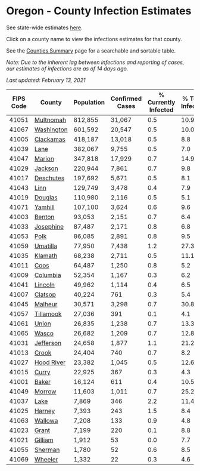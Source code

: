 # Oregon - County Infection Estimates

See state-wide estimates [here](/infections/us-or).

Click on a county name to view the infections estimates for that county.

See the [Counties Summary](/infections/summary-counties) page for a searchable and sortable table.

*Note: Due to the inherent lag between infections and reporting of cases, our estimates of infections are as of 14 days ago.*

*Last updated: February 13, 2021*

|   FIPS Code |                   County |   Population |   Confirmed Cases |   % Currently Infected |   % Total Infected |
|-------------|--------------------------|--------------|-------------------|------------------------|--------------------|
|       41051 |   [Multnomah](multnomah) |      812,855 |            31,067 |                    0.5 |               10.9 |
|       41067 | [Washington](washington) |      601,592 |            20,547 |                    0.5 |               10.0 |
|       41005 |   [Clackamas](clackamas) |      418,187 |            13,018 |                    0.5 |                8.8 |
|       41039 |             [Lane](lane) |      382,067 |             9,755 |                    0.5 |                7.0 |
|       41047 |         [Marion](marion) |      347,818 |            17,929 |                    0.7 |               14.9 |
|       41029 |       [Jackson](jackson) |      220,944 |             7,861 |                    0.7 |                9.8 |
|       41017 |   [Deschutes](deschutes) |      197,692 |             5,671 |                    0.5 |                8.1 |
|       41043 |             [Linn](linn) |      129,749 |             3,478 |                    0.4 |                7.9 |
|       41019 |       [Douglas](douglas) |      110,980 |             2,116 |                    0.5 |                5.1 |
|       41071 |       [Yamhill](yamhill) |      107,100 |             3,624 |                    0.6 |                9.6 |
|       41003 |         [Benton](benton) |       93,053 |             2,151 |                    0.7 |                6.4 |
|       41033 |   [Josephine](josephine) |       87,487 |             2,171 |                    0.8 |                6.8 |
|       41053 |             [Polk](polk) |       86,085 |             2,891 |                    0.8 |                9.5 |
|       41059 |     [Umatilla](umatilla) |       77,950 |             7,438 |                    1.2 |               27.3 |
|       41035 |       [Klamath](klamath) |       68,238 |             2,711 |                    0.5 |               11.1 |
|       41011 |             [Coos](coos) |       64,487 |             1,250 |                    0.8 |                5.2 |
|       41009 |     [Columbia](columbia) |       52,354 |             1,167 |                    0.3 |                6.2 |
|       41041 |       [Lincoln](lincoln) |       49,962 |             1,114 |                    0.4 |                6.5 |
|       41007 |       [Clatsop](clatsop) |       40,224 |               761 |                    0.3 |                5.4 |
|       41045 |       [Malheur](malheur) |       30,571 |             3,298 |                    0.7 |               30.8 |
|       41057 |   [Tillamook](tillamook) |       27,036 |               391 |                    0.1 |                4.1 |
|       41061 |           [Union](union) |       26,835 |             1,238 |                    0.7 |               13.3 |
|       41065 |           [Wasco](wasco) |       26,682 |             1,209 |                    0.7 |               12.8 |
|       41031 |   [Jefferson](jefferson) |       24,658 |             1,877 |                    1.1 |               21.2 |
|       41013 |           [Crook](crook) |       24,404 |               740 |                    0.7 |                8.2 |
|       41027 | [Hood River](hood-river) |       23,382 |             1,045 |                    0.5 |               12.6 |
|       41015 |           [Curry](curry) |       22,925 |               367 |                    0.3 |                4.3 |
|       41001 |           [Baker](baker) |       16,124 |               611 |                    0.4 |               10.5 |
|       41049 |         [Morrow](morrow) |       11,603 |             1,011 |                    0.7 |               25.2 |
|       41037 |             [Lake](lake) |        7,869 |               346 |                    2.2 |               11.4 |
|       41025 |         [Harney](harney) |        7,393 |               243 |                    1.5 |                8.4 |
|       41063 |       [Wallowa](wallowa) |        7,208 |               133 |                    0.9 |                4.8 |
|       41023 |           [Grant](grant) |        7,199 |               220 |                    0.1 |                8.8 |
|       41021 |       [Gilliam](gilliam) |        1,912 |                53 |                    0.0 |                7.7 |
|       41055 |       [Sherman](sherman) |        1,780 |                52 |                    0.6 |                8.5 |
|       41069 |       [Wheeler](wheeler) |        1,332 |                22 |                    0.3 |                4.6 |
